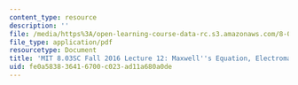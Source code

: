 ```yaml
---
content_type: resource
description: ''
file: /media/https%3A/open-learning-course-data-rc.s3.amazonaws.com/8-03sc-physics-iii-vibrations-and-waves-fall-2016/fe0a583836416700c023ad11a680a0de_MIT8_03SCF16_Lec12.pdf
file_type: application/pdf
resourcetype: Document
title: 'MIT 8.03SC Fall 2016 Lecture 12: Maxwell''s Equation, Electromagnetic Waves'
uid: fe0a5838-3641-6700-c023-ad11a680a0de
---
```

